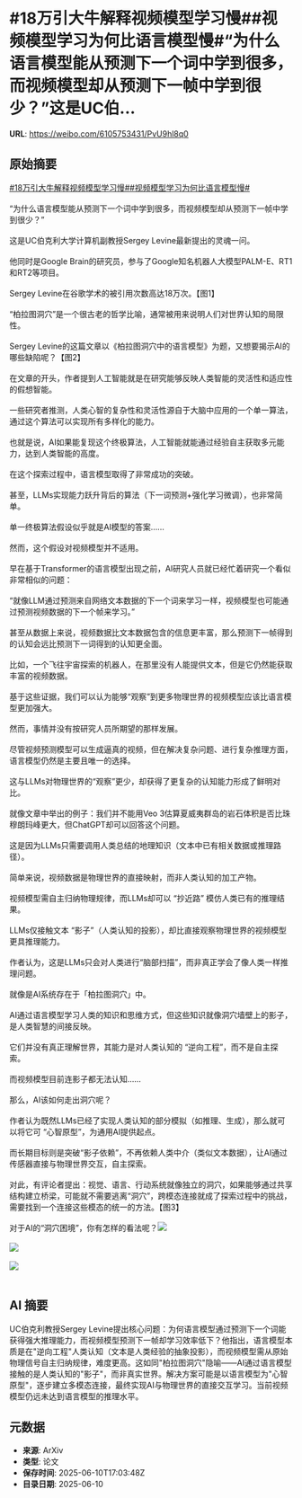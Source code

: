 # #18万引大牛解释视频模型学习慢##视频模型学习为何比语言模型慢#“为什么语言模型能从预测下一个词中学到很多，而视频模型却从预测下一帧中学到很少？”这是UC伯...

**URL**: https://weibo.com/6105753431/PvU9hl8q0

## 原始摘要

<a href="https://m.weibo.cn/search?containerid=231522type%3D1%26t%3D10%26q%3D%2318%E4%B8%87%E5%BC%95%E5%A4%A7%E7%89%9B%E8%A7%A3%E9%87%8A%E8%A7%86%E9%A2%91%E6%A8%A1%E5%9E%8B%E5%AD%A6%E4%B9%A0%E6%85%A2%23&amp;extparam=%2318%E4%B8%87%E5%BC%95%E5%A4%A7%E7%89%9B%E8%A7%A3%E9%87%8A%E8%A7%86%E9%A2%91%E6%A8%A1%E5%9E%8B%E5%AD%A6%E4%B9%A0%E6%85%A2%23" data-hide=""><span class="surl-text">#18万引大牛解释视频模型学习慢#</span></a><a href="https://m.weibo.cn/search?containerid=231522type%3D1%26t%3D10%26q%3D%23%E8%A7%86%E9%A2%91%E6%A8%A1%E5%9E%8B%E5%AD%A6%E4%B9%A0%E4%B8%BA%E4%BD%95%E6%AF%94%E8%AF%AD%E8%A8%80%E6%A8%A1%E5%9E%8B%E6%85%A2%23&amp;extparam=%23%E8%A7%86%E9%A2%91%E6%A8%A1%E5%9E%8B%E5%AD%A6%E4%B9%A0%E4%B8%BA%E4%BD%95%E6%AF%94%E8%AF%AD%E8%A8%80%E6%A8%A1%E5%9E%8B%E6%85%A2%23" data-hide=""><span class="surl-text">#视频模型学习为何比语言模型慢#</span></a><br><br>“为什么语言模型能从预测下一个词中学到很多，而视频模型却从预测下一帧中学到很少？”<br><br>这是UC伯克利大学计算机副教授Sergey Levine最新提出的灵魂一问。<br><br>他同时是Google Brain的研究员，参与了Google知名机器人大模型PALM-E、RT1和RT2等项目。<br><br>Sergey Levine在谷歌学术的被引用次数高达18万次。【图1】<br><br>“柏拉图洞穴”是一个很古老的哲学比喻，通常被用来说明人们对世界认知的局限性。<br><br>Sergey Levine的这篇文章以《柏拉图洞穴中的语言模型》为题，又想要揭示AI的哪些缺陷呢？【图2】<br><br>在文章的开头，作者提到人工智能就是在研究能够反映人类智能的灵活性和适应性的假想智能。<br><br>一些研究者推测，人类心智的复杂性和灵活性源自于大脑中应用的一个单一算法，通过这个算法可以实现所有多样化的能力。<br><br>也就是说，AI如果能复现这个终极算法，人工智能就能通过经验自主获取多元能力，达到人类智能的高度。<br><br>在这个探索过程中，语言模型取得了非常成功的突破。<br><br>甚至，LLMs实现能力跃升背后的算法（下一词预测+强化学习微调），也非常简单。<br><br>单一终极算法假设似乎就是AI模型的答案……<br><br>然而，这个假设对视频模型并不适用。<br><br>早在基于Transformer的语言模型出现之前，AI研究人员就已经忙着研究一个看似非常相似的问题：<br><br>“就像LLM通过预测来自网络文本数据的下一个词来学习一样，视频模型也可能通过预测视频数据的下一个帧来学习。”<br><br>甚至从数据上来说，视频数据比文本数据包含的信息更丰富，那么预测下一帧得到的认知会远比预测下一词得到的认知更全面。<br><br>比如，一个飞往宇宙探索的机器人，在那里没有人能提供文本，但是它仍然能获取丰富的视频数据。<br><br>基于这些证据，我们可以认为能够“观察”到更多物理世界的视频模型应该比语言模型更加强大。<br><br>然而，事情并没有按研究人员所期望的那样发展。<br><br>尽管视频预测模型可以生成逼真的视频，但在解决复杂问题、进行复杂推理方面，语言模型仍然是主要且唯一的选择。<br><br>这与LLMs对物理世界的“观察”更少，却获得了更复杂的认知能力形成了鲜明对比。<br><br>就像文章中举出的例子：我们并不能用Veo 3估算夏威夷群岛的岩石体积是否比珠穆朗玛峰更大，但ChatGPT却可以回答这个问题。<br><br>这是因为LLMs只需要调用人类总结的地理知识（文本中已有相关数据或推理路径）。<br><br>简单来说，视频数据是物理世界的直接映射，而非人类认知的加工产物。<br><br>视频模型需自主归纳物理规律，而LLMs却可以 “抄近路” 模仿人类已有的推理结果。<br><br>LLMs仅接触文本 “影子”（人类认知的投影），却比直接观察物理世界的视频模型更具推理能力。<br><br>作者认为，这是LLMs只会对人类进行“脑部扫描”，而非真正学会了像人类一样推理问题。<br><br>就像是AI系统存在于「柏拉图洞穴」中。<br><br>AI通过语言模型学习人类的知识和思维方式，但这些知识就像洞穴墙壁上的影子，是人类智慧的间接反映。<br><br>它们并没有真正理解世界，其能力是对人类认知的 “逆向工程”，而不是自主探索。<br><br>而视频模型目前连影子都无法认知……<br><br>那么，AI该如何走出洞穴呢？<br><br>作者认为既然LLMs已经了实现人类认知的部分模拟（如推理、生成），那么就可以将它可 “心智原型”，为通用AI提供起点。<br><br>而长期目标则是突破“影子依赖”，不再依赖人类中介（类似文本数据），让AI通过传感器直接与物理世界交互，自主探索。<br><br>对此，有评论者提出：视觉、语言、行动系统就像独立的洞穴，如果能够通过共享结构建立桥梁，可能就不需要逃离“洞穴”，跨模态连接就成了探索过程中的挑战，需要找到一个连接这些模态的统一的方法。【图3】<br><br>对于AI的“洞穴困境”，你有怎样的看法呢？<img style="" src="https://tvax3.sinaimg.cn/large/006Fd7o3ly1i2ad3jqx5yj30h608it9j.jpg" referrerpolicy="no-referrer"><br><br><img style="" src="https://tvax2.sinaimg.cn/large/006Fd7o3ly1i2ad3n1rsnj30zk0830un.jpg" referrerpolicy="no-referrer"><br><br><img style="" src="https://tvax4.sinaimg.cn/large/006Fd7o3ly1i2ad3p8jiwj30zk0cjjy2.jpg" referrerpolicy="no-referrer"><br><br>

## AI 摘要

UC伯克利教授Sergey Levine提出核心问题：为何语言模型通过预测下一个词能获得强大推理能力，而视频模型预测下一帧却学习效率低下？他指出，语言模型本质是在"逆向工程"人类认知（文本是人类经验的抽象投影），而视频模型需从原始物理信号自主归纳规律，难度更高。这如同"柏拉图洞穴"隐喻——AI通过语言模型接触的是人类认知的"影子"，而非真实世界。解决方案可能是以语言模型为"心智原型"，逐步建立多模态连接，最终实现AI与物理世界的直接交互学习。当前视频模型仍远未达到语言模型的推理水平。

## 元数据

- **来源**: ArXiv
- **类型**: 论文
- **保存时间**: 2025-06-10T17:03:48Z
- **目录日期**: 2025-06-10
